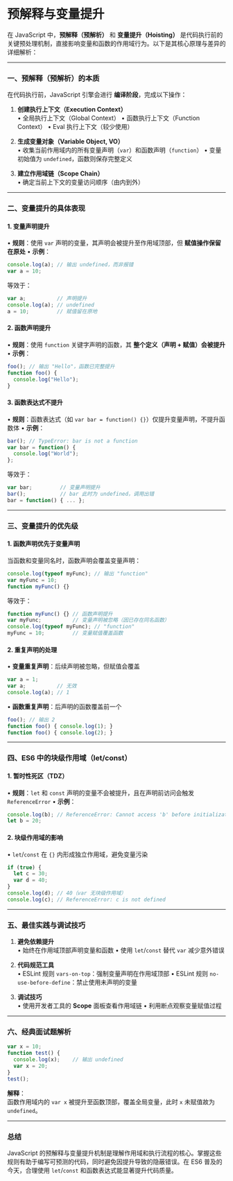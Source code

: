 # 预解释与变量提升

在 JavaScript 中，**预解释（预解析）** 和 **变量提升（Hoisting）** 是代码执行前的关键预处理机制，直接影响变量和函数的作用域行为。以下是其核心原理与差异的详细解析：

---

### 一、预解释（预解析）的本质
在代码执行前，JavaScript 引擎会进行 **编译阶段**，完成以下操作：
1. **创建执行上下文（Execution Context）**  
   • 全局执行上下文（Global Context）
   • 函数执行上下文（Function Context）
   • Eval 执行上下文（较少使用）

2. **生成变量对象（Variable Object, VO）**  
   • 收集当前作用域内的所有变量声明（`var`）和函数声明（`function`）
   • 变量初始值为 `undefined`，函数则保存完整定义

3. **建立作用域链（Scope Chain）**  
   • 确定当前上下文的变量访问顺序（由内到外）

---

### 二、变量提升的具体表现

#### 1. **变量声明提升**
• **规则**：使用 `var` 声明的变量，其声明会被提升至作用域顶部，但 **赋值操作保留在原处**
• **示例**：
  ```javascript
  console.log(a); // 输出 undefined，而非报错
  var a = 10;
  ```
  等效于：
  ```javascript
  var a;          // 声明提升
  console.log(a); // undefined
  a = 10;         // 赋值留在原地
  ```

#### 2. **函数声明提升**
• **规则**：使用 `function` 关键字声明的函数，其 **整个定义（声明 + 赋值）会被提升**
• **示例**：
  ```javascript
  foo(); // 输出 "Hello"，函数已完整提升
  function foo() {
    console.log("Hello");
  }
  ```

#### 3. **函数表达式不提升**
• **规则**：函数表达式（如 `var bar = function() {}`）仅提升变量声明，不提升函数体
• **示例**：
  ```javascript
  bar(); // TypeError: bar is not a function
  var bar = function() {
    console.log("World");
  };
  ```
  等效于：
  ```javascript
  var bar;         // 变量声明提升
  bar();           // bar 此时为 undefined，调用出错
  bar = function() { ... };
  ```

---

### 三、变量提升的优先级

#### 1. **函数声明优先于变量声明**
当函数和变量同名时，函数声明会覆盖变量声明：
```javascript
console.log(typeof myFunc); // 输出 "function"
var myFunc = 10;
function myFunc() {}
```
等效于：
```javascript
function myFunc() {} // 函数声明提升
var myFunc;          // 变量声明被忽略（因已存在同名函数）
console.log(typeof myFunc); // "function"
myFunc = 10;         // 变量赋值覆盖函数
```

#### 2. **重复声明的处理**
• **变量重复声明**：后续声明被忽略，但赋值会覆盖
  ```javascript
  var a = 1;
  var a;          // 无效
  console.log(a); // 1
  ```
• **函数重复声明**：后声明的函数覆盖前一个
  ```javascript
  foo(); // 输出 2
  function foo() { console.log(1); }
  function foo() { console.log(2); }
  ```

---

### 四、ES6 中的块级作用域（let/const）

#### 1. **暂时性死区（TDZ）**
• **规则**：`let` 和 `const` 声明的变量不会被提升，且在声明前访问会触发 `ReferenceError`
• **示例**：
  ```javascript
  console.log(b); // ReferenceError: Cannot access 'b' before initialization
  let b = 20;
  ```

#### 2. **块级作用域的影响**
• `let`/`const` 在 `{}` 内形成独立作用域，避免变量污染
  ```javascript
  if (true) {
    let c = 30;
    var d = 40;
  }
  console.log(d); // 40（var 无块级作用域）
  console.log(c); // ReferenceError: c is not defined
  ```

---

### 五、最佳实践与调试技巧

1. **避免依赖提升**  
   • 始终在作用域顶部声明变量和函数
   • 使用 `let`/`const` 替代 `var` 减少意外错误

2. **代码规范工具**  
   • ESLint 规则 `vars-on-top`：强制变量声明在作用域顶部
   • ESLint 规则 `no-use-before-define`：禁止使用未声明的变量

3. **调试技巧**  
   • 使用开发者工具的 **Scope** 面板查看作用域链
   • 利用断点观察变量赋值过程

---

### 六、经典面试题解析

```javascript
var x = 10;
function test() {
  console.log(x);    // 输出 undefined
  var x = 20;
}
test();
```
**解释**：  
函数作用域内的 `var x` 被提升至函数顶部，覆盖全局变量，此时 `x` 未赋值故为 `undefined`。

---

### 总结
JavaScript 的预解释与变量提升机制是理解作用域和执行流程的核心。掌握这些规则有助于编写可预测的代码，同时避免因提升导致的隐蔽错误。在 ES6 普及的今天，合理使用 `let`/`const` 和函数表达式能显著提升代码质量。